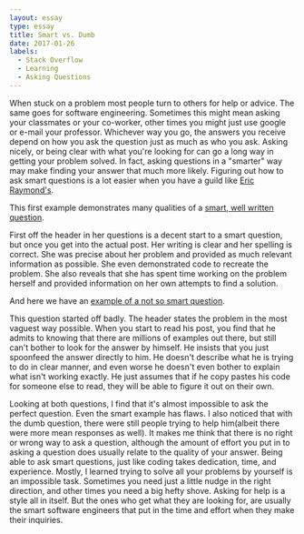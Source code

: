 ```yaml
---
layout: essay
type: essay
title: Smart vs. Dumb
date: 2017-01-26
labels:
  - Stack Overflow
  - Learning
  - Asking Questions
---
```


When stuck on a problem most people turn to others for help or advice. The same goes for software engineering. Sometimes this
might mean asking your classmates or your co-worker, other times you might just use google or e-mail your professor. Whichever way 
you go, the answers you receive depend on how you ask the question just as much as who you ask. Asking nicely, or being clear with 
what you're looking for can go a long way in getting your problem solved. In fact, asking questions in a "smarter" way may make
finding your answer that much more likely. Figuring out how to ask smart questions is a lot easier when you have a guild like
<a href="http://www.catb.org/esr/faqs/smart-questions.html">Eric Raymond's</a>.

This first example demonstrates many qualities of a <a href="http://stackoverflow.com/questions/41883928/php-style-background-image-breaking-my-javascript-in-fun-new-ways">smart, well written question</a>. 

First off the header in her questions is a decent start to a smart question, but once you get into the actual post. Her writing 
is clear and her spelling is correct. She was precise about her problem and provided as much relevant information as possible. 
She even demonstrated code to recreate the problem. She also reveals that she has spent time working on the problem herself and 
provided information on her own attempts to find a solution. 

And here we have an <a href="http://stackoverflow.com/questions/41883945/ajax-is-not-working-for-me-can-someone-please-tell-me-
what-i-am-doing-wrong">example of a not so smart question</a>.

This question started off badly. The header states the problem in the most vaguest way possible. When you start to read his 
post, you find that he admits to knowing that there are millions of examples out there, but still can't bother to look for the 
answer by himself. He insists that you just spoonfeed the answer directly to him. He doesn't describe what he is trying to do 
in clear manner, and even worse he doesn't even bother to explain what isn't working exactly. He just assumes that if he copy 
pastes his code for someone else to read, they will be able to figure it out on their own. 

Looking at both questions, I find that it's almost impossible to ask the perfect question. Even the smart example has flaws. 
I also noticed that with the dumb question, there were still people trying to help him(albeit there were more mean responses
as well). It makes me think that there is no right or wrong way to ask a question, although the amount of effort you put in to 
asking a question does usually relate to the quality of your answer. Being able to ask smart questions, just like coding takes 
dedication, time, and experience. Mostly, I learned trying to solve all your problems by yourself is an impossible task. 
Sometimes you need just a little nudge in the right direction, and other times you need a big hefty shove. Asking for help is a 
style all in itself. But the ones who get what they are looking for, are usually the smart software engineers that put in the 
time and effort when they make their inquiries.
